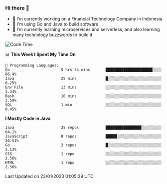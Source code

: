 ### Hi there 👋

<!--
**mazzama/mazzama** is a ✨ _special_ ✨ repository because its `README.md` (this file) appears on your GitHub profile.

Here are some ideas to get you started:

- 🔭 I’m currently working on ...
- 🌱 I’m currently learning ...
- 👯 I’m looking to collaborate on ...
- 🤔 I’m looking for help with ...
- 💬 Ask me about ...
- 📫 How to reach me: ...
- 😄 Pronouns: ...
- ⚡ Fun fact: ...
-->

- 🔭 I’m currently working on a Financial Technology Company in Indonesia
- :gun: I'm using Go and Java to build software
- 🌱 I’m currently learning microservices and serverless, and also learning many technology buzzwords to build it

<!--START_SECTION:waka-->
![Code Time](http://img.shields.io/badge/Code%20Time-2%2C512%20hrs%201%20min-blue)

📊 **This Week I Spent My Time On** 

```text
💬 Programming Languages: 
Go                       5 hrs 54 mins       █████████████████████░░░░   86.4% 
Java                     25 mins             █░░░░░░░░░░░░░░░░░░░░░░░░   6.25% 
Env File                 13 mins             ░░░░░░░░░░░░░░░░░░░░░░░░░   3.34% 
Bash                     10 mins             ░░░░░░░░░░░░░░░░░░░░░░░░░   2.59% 
SQL                      1 min               ░░░░░░░░░░░░░░░░░░░░░░░░░   0.45%

```

**I Mostly Code in Java** 

```text
Java                     25 repos            ████████████████░░░░░░░░░   64.1% 
JavaScript               8 repos             █████░░░░░░░░░░░░░░░░░░░░   20.51% 
Go                       2 repos             █░░░░░░░░░░░░░░░░░░░░░░░░   5.13% 
CSS                      1 repo              ░░░░░░░░░░░░░░░░░░░░░░░░░   2.56% 
HTML                     1 repo              ░░░░░░░░░░░░░░░░░░░░░░░░░   2.56%

```



 Last Updated on 23/01/2023 01:05:39 UTC
<!--END_SECTION:waka-->
